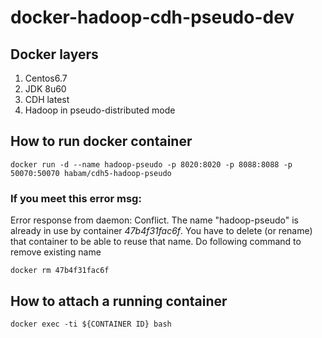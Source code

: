 # docker-hadoop-cdh-pseudo-dev

## Docker layers
1. Centos6.7
2. JDK 8u60
3. CDH latest
4. Hadoop in pseudo-distributed mode

## How to run docker container
```
docker run -d --name hadoop-pseudo -p 8020:8020 -p 8088:8088 -p 50070:50070 habam/cdh5-hadoop-pseudo
```
### If you meet this error msg: 
Error response from daemon: Conflict. The name "hadoop-pseudo" is already in use by container *47b4f31fac6f*. You have to delete (or rename) that container to be able to reuse that name.
Do following command to remove existing name
```
docker rm 47b4f31fac6f
```

## How to attach a running container
```
docker exec -ti ${CONTAINER ID} bash
```
